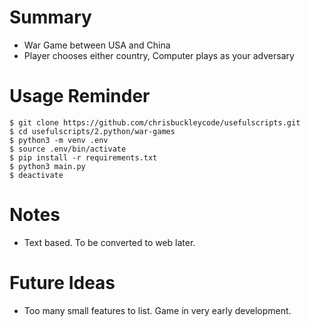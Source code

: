 # Summary

- War Game between USA and China
- Player chooses either country, Computer plays as your adversary

# Usage Reminder

```shell
$ git clone https://github.com/chrisbuckleycode/usefulscripts.git
$ cd usefulscripts/2.python/war-games
$ python3 -m venv .env
$ source .env/bin/activate
$ pip install -r requirements.txt
$ python3 main.py
$ deactivate
```

# Notes
- Text based. To be converted to web later.

# Future Ideas
- Too many small features to list. Game in very early development.
